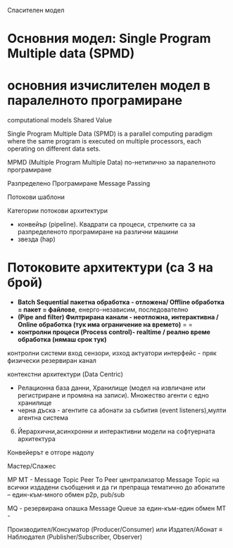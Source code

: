 Спасителен модел

# Основния модел: Single Program Multiple data (SPMD)
# основния изчислителен модел в паралелното програмиране
computational models
Shared Value


Single Program Multiple Data (SPMD) is a parallel computing paradigm where the same program is executed on multiple processors, each operating on different data sets.


 
MPMD (Multiple Program Multiple Data) по-нетипично за паралелното програмиране

Разпределено Програмиране Message Passing


Потокови шаблони

Категории потокови архитектури

- конвейър (pipeline). Квадрати са процеси, стрелките са за разпределеното програмиране на различни машини
- звезда (hap) 

# Потоковите архитектури (са 3 на брой)
- **Batch Sequential пакетна обработка - отложена/ Offline обработка = пакет = файлове**, енерго-независим, последователно
- **(Pipe and filter) Филтрирана канали - неотложна, интерактивна / Online обработка (тук има ограничение на времето)** =  = 
- **контролни процеси (Process control)- realtime / реално време обработка (нямаш срок тук)** 

контролни системи вход сензори, изход актуатори
интерфейс - пряк физически резервиран канал

контекстни архитектури (Data Centric)

- Релационна база данни, Хранилище (модел  на извличане или регистриране и промяна на записи). Множество агенти с едно хранилище
- черна дъска - агентите са абонати за събития (event listeners),мулти агентна система

6. Йерархични,асинхронни и интерактивни модели на софтуерната архитектура

Конвейерът е отгоре надолу

Мастер/Слажес

MP 
MT - Message Topic  Peer To Peer централизатор Message Topic на всички издадени съобщения и да ги препраща тематично до абонатите – един-към-много
обмен p2p, pub/sub

MQ - резервирана опашка Message Queue за един-към-един обмен
MT - 

Производител/Консуматор (Producer/Consumer) или Издател/Абонат ≡ Наблюдател
(Publisher/Subscriber, Observer)
